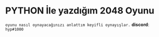 # PYTHON İle yazdığım 2048 Oyunu

`oyunu nasıl oynayacağınızı anlattım keyifli oynayışlar.`
**discord**: `hyp#1000`
